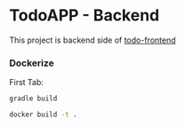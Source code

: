 # TodoAPP - Backend

This project is backend side of  [todo-frontend]

### Dockerize

First Tab:
```sh
gradle build

docker build -t .

```

[todo-frontend]: <https://github.com/ertugrulyilmaz/todo-frontend>